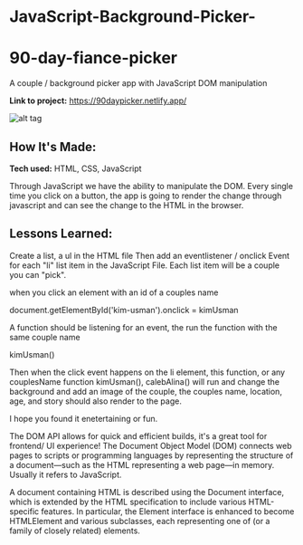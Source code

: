 
# JavaScript-Background-Picker-
# 90-day-fiance-picker
A couple / background picker app with JavaScript DOM manipulation

**Link to project:** https://90daypicker.netlify.app/

![alt tag](https://user-images.githubusercontent.com/47239035/155676336-1ffe32c3-43b0-4331-ba55-d4b460954764.png)

## How It's Made:

**Tech used:** HTML, CSS, JavaScript 

Through JavaScript we have the ability to manipulate the DOM. Every single time you click on a button, the app is going to render the change through javascript and can see the change to the HTML in the browser.

## Lessons Learned:
Create a list, a ul in the HTML file
Then add an eventlistener / onclick Event for each "li" list item in the JavaScript File.
Each list item will be a couple you can "pick".

when you click an element with an id of a couples name

document.getElementById('kim-usman').onclick = kimUsman

A function should be listening for an event, the run the function with the same couple name 

kimUsman()

Then when the click event happens on the li element, this function, or any couplesName function kimUsman(), calebAlina() will run and change the background and add an image of the couple, the couples name, location, age, and story should also render to the page. 

I hope you found it enetertaining or fun.

The DOM API allows for  quick and efficient builds, it's a great tool for frontend/ UI experience!
The Document Object Model (DOM) connects web pages to scripts or programming languages by representing the structure of a document—such as the HTML representing a web page—in memory. Usually it refers to JavaScript.

A document containing HTML is described using the Document interface, which is extended by the HTML specification to include various HTML-specific features. In particular, the Element interface is enhanced to become HTMLElement and various subclasses, each representing one of (or a family of closely related) elements.






